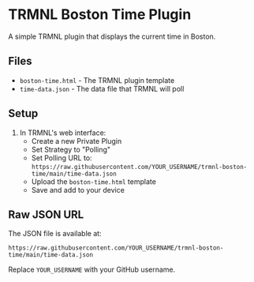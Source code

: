 # TRMNL Boston Time Plugin

A simple TRMNL plugin that displays the current time in Boston.

## Files

- `boston-time.html` - The TRMNL plugin template
- `time-data.json` - The data file that TRMNL will poll

## Setup

1. In TRMNL's web interface:
   - Create a new Private Plugin
   - Set Strategy to "Polling"
   - Set Polling URL to: `https://raw.githubusercontent.com/YOUR_USERNAME/trmnl-boston-time/main/time-data.json`
   - Upload the `boston-time.html` template
   - Save and add to your device

## Raw JSON URL

The JSON file is available at:
```
https://raw.githubusercontent.com/YOUR_USERNAME/trmnl-boston-time/main/time-data.json
```

Replace `YOUR_USERNAME` with your GitHub username. 